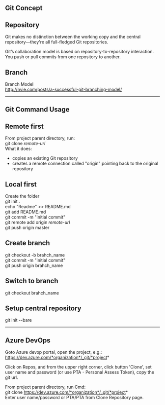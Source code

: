 ## Git Concept
## Repository
Git makes no distinction between the working copy and the central repository—they're all full-fledged Git repositories.

Git’s collaboration model is based on repository-to-repository interaction. You push or pull commits from one repository to another.

## Branch
Branch Model  
http://nvie.com/posts/a-successful-git-branching-model/


---
## Git Command Usage
## Remote first
From project parent directory, run:  
git clone *remote-url*  
What it does:
- copies an existing Git repository
- creates a remote connection called "origin" pointing back to the original repository

## Local first
Create the folder  
git init .  
echo "Readme" >> README.md  
git add README.md  
git commit -m "initial commit"  
git remote add origin *remote-url*  
git push origin master  

## Create branch
git checkout -b brahch_name  
git commit -m "initial commit"  
git push origin brahch_name  

## Switch to branch
git checkout brahch_name

## Setup central repository
git init --bare  

---
## Azure DevOps
Goto Azure devop portal, open the project, e.g.:  https://dev.azure.com/*organization*/_git/*project*

Click on Repos, and from the upper right corner, click button  'Clone',
set user name and password (or use PTA - Personal Assess Token), copy the git url.

From project parent directory, run Cmd:  
git clone https://dev.azure.com/*organization*/_git/*project*  
Enter user name/password or PTA/PTA from Clone Repository page.
